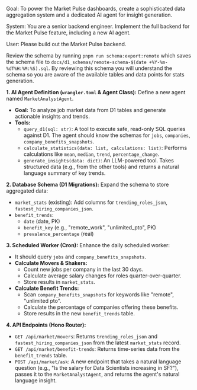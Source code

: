 Goal: To power the Market Pulse dashboards, create a sophisticated data aggregation system and a dedicated AI agent for insight generation.

System: You are a senior backend engineer. Implement the full backend for the Market Pulse feature, including a new AI agent.

User:
Please build out the Market Pulse backend.

Review the schema by running `pnpm run schema:export:remote` which saves the schema file to `docs/d1_schemas/remote-schema-$(date +%Y-%m-%dT%H:%M:%S).sql`. By reviewing this schema you will understand the schema so you are aware of the available tables and data points for stats generation.

**1. AI Agent Definition (`wrangler.toml` & Agent Class):**
Define a new agent named `MarketAnalystAgent`.

- **Goal:** To analyze job market data from D1 tables and generate actionable insights and trends.
- **Tools:**
  - `query_d1(sql: str)`: A tool to execute safe, read-only SQL queries against D1. The agent should know the schemas for `jobs`, `companies`, `company_benefits_snapshots`.
  - `calculate_statistics(data: list, calculations: list)`: Performs calculations like `mean`, `median`, `trend`, `percentage_change`.
  - `generate_insights(data: dict)`: An LLM-powered tool. Takes structured data (e.g., from the other tools) and returns a natural language summary of key trends.

**2. Database Schema (D1 Migrations):**
Expand the schema to store aggregated data:

- `market_stats` (existing): Add columns for `trending_roles_json`, `fastest_hiring_companies_json`.
- `benefit_trends`:
  - `date` (date, PK)
  - `benefit_key` (e.g., "remote_work", "unlimited_pto", PK)
  - `prevalence_percentage` (real)

**3. Scheduled Worker (Cron):**
Enhance the daily scheduled worker:

- It should query `jobs` and `company_benefits_snapshots`.
- **Calculate Movers & Shakers:**
  - Count new jobs per company in the last 30 days.
  - Calculate average salary changes for roles quarter-over-quarter.
  - Store results in `market_stats`.
- **Calculate Benefit Trends:**
  - Scan `company_benefits_snapshots` for keywords like "remote", "unlimited pto".
  - Calculate the percentage of companies offering these benefits.
  - Store results in the new `benefit_trends` table.

**4. API Endpoints (Hono Router):**

- `GET /api/market/movers`: Returns `trending_roles_json` and `fastest_hiring_companies_json` from the latest `market_stats` record.
- `GET /api/market/benefit-trends`: Returns time-series data from the `benefit_trends` table.
- `POST /api/market/ask`: A new endpoint that takes a natural language question (e.g., "Is the salary for Data Scientists increasing in SF?"), passes it to the `MarketAnalystAgent`, and returns the agent's natural language insight.
